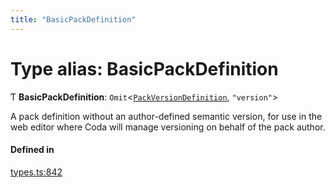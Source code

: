 ```yaml
---
title: "BasicPackDefinition"
---
```

# Type alias: BasicPackDefinition

Ƭ **BasicPackDefinition**: `Omit`<[`PackVersionDefinition`](../interfaces/PackVersionDefinition.md), ``"version"``\>

A pack definition without an author-defined semantic version, for use in the web
editor where Coda will manage versioning on behalf of the pack author.

#### Defined in

[types.ts:842](https://github.com/coda/packs-sdk/blob/main/types.ts#L842)
